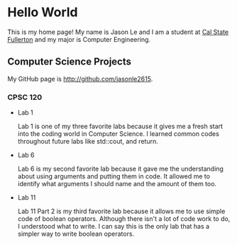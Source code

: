 # Hello World

This is my home page! My name is Jason Le and I am a student at [Cal State Fullerton](http://www.fullerton.edu/) and my major is Computer Engineering.

## Computer Science Projects

My GitHub page is http://github.com/jasonle2615.

### CPSC 120

* Lab 1

    Lab 1 is one of my three favorite labs because it gives me a fresh start into the coding world in Computer Science. I learned common codes throughout future labs like std::cout, and return. 

* Lab 6

    Lab 6 is my second favorite lab because it gave me the understanding about using arguments and putting them in code. It allowed me to identify what arguments I should name and the amount of them too.

* Lab 11 

    Lab 11 Part 2 is my third favorite lab because it allows me to use simple code of boolean operators. Although there isn't a lot of code work to do, I understood what to write. I can say this is the only lab that has a simpler way to write boolean operators.